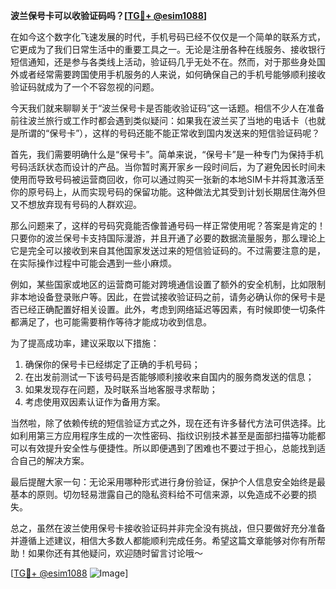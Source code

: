 **波兰保号卡可以收验证码吗？[[TG💪+ @esim1088](https://t.me/s/esim1088)]**

在如今这个数字化飞速发展的时代，手机号码已经不仅仅是一个简单的联系方式，它更成为了我们日常生活中的重要工具之一。无论是注册各种在线服务、接收银行短信通知，还是参与各类线上活动，验证码几乎无处不在。然而，对于那些身处国外或者经常需要跨国使用手机服务的人来说，如何确保自己的手机号能够顺利接收验证码就成为了一个不容忽视的问题。

今天我们就来聊聊关于“波兰保号卡是否能收验证码”这一话题。相信不少人在准备前往波兰旅行或工作时都会遇到类似疑问：如果我在波兰买了当地的电话卡（也就是所谓的“保号卡”），这样的号码还能不能正常收到国内发送来的短信验证码呢？

首先，我们需要明确什么是“保号卡”。简单来说，“保号卡”是一种专门为保持手机号码活跃状态而设计的产品。当你暂时离开家乡一段时间后，为了避免因长时间未使用而导致号码被运营商回收，你可以通过购买一张新的本地SIM卡并将其激活至你的原号码上，从而实现号码的保留功能。这种做法尤其受到计划长期居住海外但又不想放弃现有号码的人群欢迎。

那么问题来了，这样的号码究竟能否像普通号码一样正常使用呢？答案是肯定的！只要你的波兰保号卡支持国际漫游，并且开通了必要的数据流量服务，那么理论上它是完全可以接收到来自其他国家发送过来的短信验证码的。不过需要注意的是，在实际操作过程中可能会遇到一些小麻烦。

例如，某些国家或地区的运营商可能对跨境通信设置了额外的安全机制，比如限制非本地设备登录账户等。因此，在尝试接收验证码之前，请务必确认你的保号卡是否已经正确配置好相关设置。此外，考虑到网络延迟等因素，有时候即使一切条件都满足了，也可能需要稍作等待才能成功收到信息。

为了提高成功率，建议采取以下措施：
1. 确保你的保号卡已经绑定了正确的手机号码；
2. 在出发前测试一下该号码是否能够顺利接收来自国内的服务商发送的信息；
3. 如果发现存在问题，及时联系当地客服寻求帮助；
4. 考虑使用双因素认证作为备用方案。

当然啦，除了依赖传统的短信验证方式之外，现在还有许多替代方法可供选择。比如利用第三方应用程序生成的一次性密码、指纹识别技术甚至是面部扫描等功能都可以有效提升安全性与便捷性。所以即便遇到了困难也不要过于担心，总能找到适合自己的解决方案。

最后提醒大家一句：无论采用哪种形式进行身份验证，保护个人信息安全始终是最基本的原则。切勿轻易泄露自己的隐私资料给不可信来源，以免造成不必要的损失。

总之，虽然在波兰使用保号卡接收验证码并非完全没有挑战，但只要做好充分准备并遵循上述建议，相信大多数人都能顺利完成任务。希望这篇文章能够对你有所帮助！如果你还有其他疑问，欢迎随时留言讨论哦～

[[TG💪+ @esim1088](https://t.me/s/esim1088) ![Image](https://i.postimg.cc/4NQfJmqS/Snipaste-2025-05-13-00-14-12.png)]